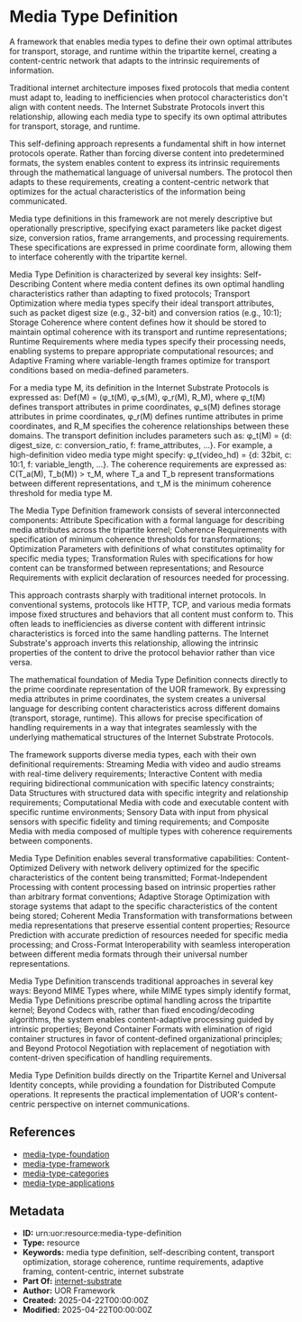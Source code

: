 # Media Type Definition

A framework that enables media types to define their own optimal attributes for transport, storage, and runtime within the tripartite kernel, creating a content-centric network that adapts to the intrinsic requirements of information.

Traditional internet architecture imposes fixed protocols that media content must adapt to, leading to inefficiencies when protocol characteristics don't align with content needs. The Internet Substrate Protocols invert this relationship, allowing each media type to specify its own optimal attributes for transport, storage, and runtime.

This self-defining approach represents a fundamental shift in how internet protocols operate. Rather than forcing diverse content into predetermined formats, the system enables content to express its intrinsic requirements through the mathematical language of universal numbers. The protocol then adapts to these requirements, creating a content-centric network that optimizes for the actual characteristics of the information being communicated.

Media type definitions in this framework are not merely descriptive but operationally prescriptive, specifying exact parameters like packet digest size, conversion ratios, frame arrangements, and processing requirements. These specifications are expressed in prime coordinate form, allowing them to interface coherently with the tripartite kernel.

Media Type Definition is characterized by several key insights: Self-Describing Content where media content defines its own optimal handling characteristics rather than adapting to fixed protocols; Transport Optimization where media types specify their ideal transport attributes, such as packet digest size (e.g., 32-bit) and conversion ratios (e.g., 10:1); Storage Coherence where content defines how it should be stored to maintain optimal coherence with its transport and runtime representations; Runtime Requirements where media types specify their processing needs, enabling systems to prepare appropriate computational resources; and Adaptive Framing where variable-length frames optimize for transport conditions based on media-defined parameters.

For a media type M, its definition in the Internet Substrate Protocols is expressed as: Def(M) = (φ_t(M), φ_s(M), φ_r(M), R_M), where φ_t(M) defines transport attributes in prime coordinates, φ_s(M) defines storage attributes in prime coordinates, φ_r(M) defines runtime attributes in prime coordinates, and R_M specifies the coherence relationships between these domains. The transport definition includes parameters such as: φ_t(M) = {d: digest_size, c: conversion_ratio, f: frame_attributes, ...}. For example, a high-definition video media type might specify: φ_t(video_hd) = {d: 32bit, c: 10:1, f: variable_length, ...}. The coherence requirements are expressed as: C(T_a(M), T_b(M)) > τ_M, where T_a and T_b represent transformations between different representations, and τ_M is the minimum coherence threshold for media type M.

The Media Type Definition framework consists of several interconnected components: Attribute Specification with a formal language for describing media attributes across the tripartite kernel; Coherence Requirements with specification of minimum coherence thresholds for transformations; Optimization Parameters with definitions of what constitutes optimality for specific media types; Transformation Rules with specifications for how content can be transformed between representations; and Resource Requirements with explicit declaration of resources needed for processing.

This approach contrasts sharply with traditional internet protocols. In conventional systems, protocols like HTTP, TCP, and various media formats impose fixed structures and behaviors that all content must conform to. This often leads to inefficiencies as diverse content with different intrinsic characteristics is forced into the same handling patterns. The Internet Substrate's approach inverts this relationship, allowing the intrinsic properties of the content to drive the protocol behavior rather than vice versa.

The mathematical foundation of Media Type Definition connects directly to the prime coordinate representation of the UOR framework. By expressing media attributes in prime coordinates, the system creates a universal language for describing content characteristics across different domains (transport, storage, runtime). This allows for precise specification of handling requirements in a way that integrates seamlessly with the underlying mathematical structures of the Internet Substrate Protocols.

The framework supports diverse media types, each with their own definitional requirements: Streaming Media with video and audio streams with real-time delivery requirements; Interactive Content with media requiring bidirectional communication with specific latency constraints; Data Structures with structured data with specific integrity and relationship requirements; Computational Media with code and executable content with specific runtime environments; Sensory Data with input from physical sensors with specific fidelity and timing requirements; and Composite Media with media composed of multiple types with coherence requirements between components.

Media Type Definition enables several transformative capabilities: Content-Optimized Delivery with network delivery optimized for the specific characteristics of the content being transmitted; Format-Independent Processing with content processing based on intrinsic properties rather than arbitrary format conventions; Adaptive Storage Optimization with storage systems that adapt to the specific characteristics of the content being stored; Coherent Media Transformation with transformations between media representations that preserve essential content properties; Resource Prediction with accurate prediction of resources needed for specific media processing; and Cross-Format Interoperability with seamless interoperation between different media formats through their universal number representations.

Media Type Definition transcends traditional approaches in several key ways: Beyond MIME Types where, while MIME types simply identify format, Media Type Definitions prescribe optimal handling across the tripartite kernel; Beyond Codecs with, rather than fixed encoding/decoding algorithms, the system enables content-adaptive processing guided by intrinsic properties; Beyond Container Formats with elimination of rigid container structures in favor of content-defined organizational principles; and Beyond Protocol Negotiation with replacement of negotiation with content-driven specification of handling requirements.

Media Type Definition builds directly on the Tripartite Kernel and Universal Identity concepts, while providing a foundation for Distributed Compute operations. It represents the practical implementation of UOR's content-centric perspective on internet communications.

## References

- [media-type-foundation](./media-type-foundation.md)
- [media-type-framework](./media-type-framework.md)
- [media-type-categories](./media-type-categories.md)
- [media-type-applications](./media-type-applications.md)

## Metadata

- **ID:** urn:uor:resource:media-type-definition
- **Type:** resource
- **Keywords:** media type definition, self-describing content, transport optimization, storage coherence, runtime requirements, adaptive framing, content-centric, internet substrate
- **Part Of:** [internet-substrate](../Topics/internet-substrate.md)
- **Author:** UOR Framework
- **Created:** 2025-04-22T00:00:00Z
- **Modified:** 2025-04-22T00:00:00Z
